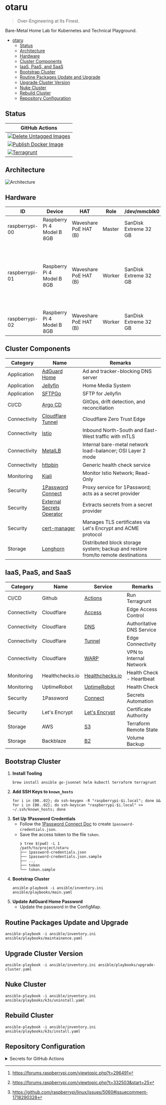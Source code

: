 # otaru

> Over-Engineering at Its Finest.

Bare-Metal Home Lab for Kubernetes and Technical Playground.

<!-- TOC -->
* [otaru](#otaru)
  * [Status](#status)
  * [Architecture](#architecture)
  * [Hardware](#hardware)
  * [Cluster Components](#cluster-components)
  * [IaaS, PaaS, and SaaS](#iaas-paas-and-saas)
  * [Bootstrap Cluster](#bootstrap-cluster)
  * [Routine Packages Update and Upgrade](#routine-packages-update-and-upgrade)
  * [Upgrade Cluster Version](#upgrade-cluster-version)
  * [Nuke Cluster](#nuke-cluster)
  * [Rebuild Cluster](#rebuild-cluster)
  * [Repository Configuration](#repository-configuration)
<!-- TOC -->

## Status

| GitHub Actions                                                                                                                                                                                        |
|-------------------------------------------------------------------------------------------------------------------------------------------------------------------------------------------------------|
| [![Delete Untagged Images](https://github.com/siutsin/otaru/actions/workflows/delete-untagged-images.yaml/badge.svg)](https://github.com/siutsin/otaru/actions/workflows/delete-untagged-images.yaml) |
| [![Publish Docker Image](https://github.com/siutsin/otaru/actions/workflows/publish-docker-image.yml/badge.svg)](https://github.com/siutsin/otaru/actions/workflows/publish-docker-image.yml)         |
| [![Terragrunt](https://github.com/siutsin/otaru/actions/workflows/terragrunt.yaml/badge.svg)](https://github.com/siutsin/otaru/actions/workflows/terragrunt.yaml)                                     |

## Architecture

![Architecture](https://i.imgur.com/Eu9AD55.png)

## Hardware

| ID             | Device                     | HAT                   | Role   | /dev/mmcblk0          | /dev/sda                                                          | Remarks                                                                                               |
|----------------|----------------------------|-----------------------|--------|-----------------------|-------------------------------------------------------------------|-------------------------------------------------------------------------------------------------------|
| raspberrypi-00 | Raspberry Pi 4 Model B 8GB | Waveshare PoE HAT (B) | Master | SanDisk Extreme 32 GB | -                                                                 | -                                                                                                     |
| raspberrypi-01 | Raspberry Pi 4 Model B 8GB | Waveshare PoE HAT (B) | Worker | SanDisk Extreme 32 GB | Samsung 980 PRO NVMe™ M.2 SSD 2TB (MZ-V8P2T0BW) + RTL9210 Chipset | NVMe is problematic with RPi[^1][^2]. Use the official RPi power adapter and switch to USB2 port[^3]. |
| raspberrypi-02 | Raspberry Pi 4 Model B 8GB | Waveshare PoE HAT (B) | Worker | SanDisk Extreme 32 GB | -                                                                 | -                                                                                                     |

## Cluster Components

| Category     | Name                                                                                                | Remarks                                                                          |
|--------------|-----------------------------------------------------------------------------------------------------|----------------------------------------------------------------------------------|
| Application  | [AdGuard Home](https://github.com/AdguardTeam/AdGuardHome)                                          | Ad and tracker-blocking DNS server                                               |
| Application  | [Jellyfin](https://jellyfin.org/)                                                                   | Home Media System                                                                |
| Application  | [SFTPGo](https://github.com/drakkan/sftpgo)                                                         | SFTP for Jellyfin                                                                |
| CI/CD        | [Argo CD](https://github.com/argoproj/argo-cd)                                                      | GitOps, drift detection, and reconciliation                                      |
| Connectivity | [Cloudflare Tunnel](https://developers.cloudflare.com/cloudflare-one/connections/connect-networks/) | Cloudflare Zero Trust Edge                                                       |
| Connectivity | [Istio](https://github.com/istio/istio)                                                             | Inbound North-South and East-West traffic with mTLS                              |
| Connectivity | [MetalLB](https://github.com/metallb/metallb)                                                       | Internal bare-metal network load-balancer; OSI Layer 2 mode                      |
| Connectivity | [httpbin](https://github.com/Kong/httpbin)                                                          | Generic health check service                                                     |
| Monitoring   | [Kiali](https://github.com/kiali/kiali)                                                             | Monitor Istio Network; Read-Only                                                 |
| Security     | [1Password Connect](https://github.com/1Password/connect)                                           | Proxy service for 1Password; acts as a secret provider                           |
| Security     | [External Secrets Operator](https://github.com/external-secrets/external-secrets)                   | Extracts secrets from a secret provider                                          |
| Security     | [cert-manager](https://github.com/cert-manager/cert-manager)                                        | Manages TLS certificates via Let's Encrypt and ACME protocol                     |
| Storage      | [Longhorn](https://github.com/longhorn/longhorn)                                                    | Distributed block storage system; backup and restore from/to remote destinations |

## IaaS, PaaS, and SaaS

| Category     | Name            | Service                                                                                    | Remarks                   |
|--------------|-----------------|--------------------------------------------------------------------------------------------|---------------------------|
| CI/CD        | Github          | [Actions](https://github.com/features/actions)                                             | Run Terragrunt            |
| Connectivity | Cloudflare      | [Access](https://developers.cloudflare.com/cloudflare-one/policies/access/)                | Edge Access Control       |
| Connectivity | Cloudflare      | [DNS](https://developers.cloudflare.com/dns/)                                              | Authoritative DNS Service |
| Connectivity | Cloudflare      | [Tunnel](https://developers.cloudflare.com/cloudflare-one/connections/connect-networks/)   | Edge Connectivity         |
| Connectivity | Cloudflare      | [WARP](https://developers.cloudflare.com/cloudflare-one/connections/connect-devices/warp/) | VPN to Internal Network   |
| Monitoring   | Healthchecks.io | [Healthchecks.io](https://healthchecks.io/)                                                | Health Check - Heartbeat  |
| Monitoring   | UptimeRobot     | [UptimeRobot](https://uptimerobot.com/)                                                    | Health Check              |
| Security     | 1Password       | [Connect](https://developer.1password.com/docs/connect/)                                   | Secrets Automation        |
| Security     | Let's Encrypt   | [Let's Encrypt](https://letsencrypt.org/)                                                  | Certificate Authority     |
| Storage      | AWS             | [S3](https://aws.amazon.com/s3/)                                                           | Terraform Remote State    |
| Storage      | Backblaze       | [B2](https://www.backblaze.com/cloud-storage)                                              | Volume Backup             |

## Bootstrap Cluster

1. **Install Tooling**
    ```shell
    brew install ansible go-jsonnet helm kubectl terraform terragrunt
    ```
2. **Add SSH Keys to `known_hosts`**
    ```shell
    for i in {00..02}; do ssh-keygen -R "raspberrypi-$i.local"; done && for i in {00..02}; do ssh-keyscan "raspberrypi-$i.local" >> ~/.ssh/known_hosts; done
    ```
3. **Set Up 1Password Credentials**
    - Follow the [1Password Connect Doc](https://developer.1password.com/docs/connect/get-started/#step-2-deploy-1password-connect-server) to create `1password-credentials.json`.
    - Save the access token to the file `token`.
        ```shell
        ❯ tree $(pwd) -L 1
        /path/to/project/otaru
        ├── 1password-credentials.json
        ├── 1password-credentials.json.sample
        ├── ...
        ├── token
        └── token.sample
        ```
4. **Bootstrap Cluster**
    ```shell
    ansible-playbook -i ansible/inventory.ini ansible/playbooks/main.yaml
    ```
5. **Update AdGuard Home Password**
    - Update the password in the ConfigMap.

## Routine Packages Update and Upgrade

```shell
ansible-playbook -i ansible/inventory.ini ansible/playbooks/maintainence.yaml
```

## Upgrade Cluster Version

```shell
ansible-playbook -i ansible/inventory.ini ansible/playbooks/upgrade-cluster.yaml
```

## Nuke Cluster

```shell
ansible-playbook -i ansible/inventory.ini ansible/playbooks/k3s/uninstall.yaml
```

## Rebuild Cluster

```shell
ansible-playbook -i ansible/inventory.ini ansible/playbooks/k3s/install.yaml
```

## Repository Configuration

<details>
<summary>Secrets for GitHub Actions</summary>

| Key                             |
|---------------------------------|
| AWS_ACCESS_KEY_ID               |
| AWS_SECRET_ACCESS_KEY           |
| B2_APPLICATION_KEY              |
| B2_APPLICATION_KEY_ID           |
| CLOUDFLARE_ACCOUNT_ID           |
| CLOUDFLARE_API_TOKEN            |
| CLOUDFLARE_TUNNEL_SECRET        |
| CLOUDFLARE_ZONE                 |
| CLOUDFLARE_ZONE_ID              |
| CLOUDFLARE_ZONE_SUBDOMAIN       |
| CLOUDFLARE_ZONE_TUNNEL_IP_LIST  |
| GH_ADD_COMMENT_TOKEN            |
| GH_DELETE_UNTAGGED_IMAGES_TOKEN |
| UPTIME_ROBOT_API_KEY            |

</details>

<!-- Footnotes -->

[^1]: https://forums.raspberrypi.com/viewtopic.php?t=296491

[^2]: https://forums.raspberrypi.com/viewtopic.php?t=332503&start=25

[^3]: https://github.com/raspberrypi/linux/issues/5060#issuecomment-1718290328
